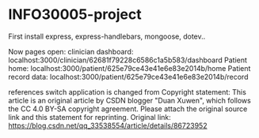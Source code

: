 # INFO30005-project

First install express, express-handlebars, mongoose, dotev..

Now pages open:
clinician dashboard: localhost:3000/clinician/62681f79228c6586c1a5b583/dashboard
Patient home: localhost:3000/patient/625e79ce43e41e6e83e2014b/home
Patient record data: localhost:3000/patient/625e79ce43e41e6e83e2014b/record


references
switch application is changed from 
Copyright statement: This article is an original article by CSDN blogger "Duan Xuwen", which follows the CC 4.0 BY-SA copyright agreement. Please attach the original source link and this statement for reprinting.
Original link: https://blog.csdn.net/qq_33538554/article/details/86723952

